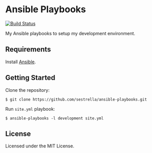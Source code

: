 # Ansible Playbooks

[![Build Status](https://travis-ci.org/sestrella/ansible-playbooks.svg?branch=master)](https://travis-ci.org/sestrella/ansible-playbooks)

My Ansible playbooks to setup my development environment.

## Requirements

Install [Ansible](http://docs.ansible.com/intro_installation.html).

## Getting Started

Clone the repository:

```
$ git clone https://github.com/sestrella/ansible-playbooks.git
```

Run `site.yml` playbook:

```
$ ansible-playbooks -l development site.yml
```

## License

Licensed under the MIT License.
